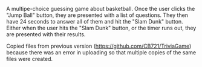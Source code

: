 A multipe-choice guessing game about basketball. Once the user clicks the "Jump Ball" button, they are presented with a list of questions. They then have 24 seconds to answer all of them and hit the "Slam Dunk" button. Either when the user hits the "Slam Dunk" button, or the timer runs out, they are presented with their results.

Copied files from previous version (https://github.com/CB721/TriviaGame) because there was an error in uploading so that multiple copies of the same files were created.